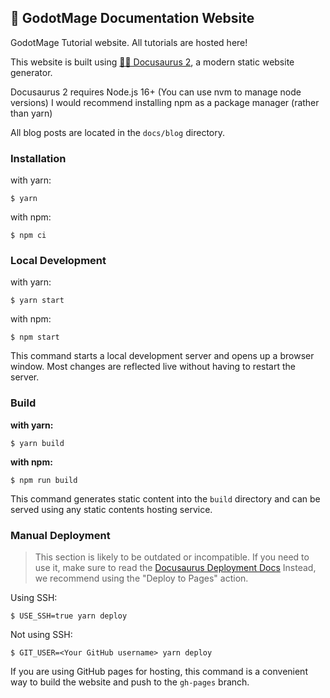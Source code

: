 ## 📘 GodotMage Documentation Website 
GodotMage Tutorial website. All tutorials are hosted here!

This website is built using [🐱‍🐉 Docusaurus 2](https://docusaurus.io/), a modern static website generator. 

Docusaurus 2 requires Node.js 16+ (You can use nvm to manage node versions) I would recommend installing npm as a package manager (rather than yarn)

All blog posts are located in the `docs/blog` directory.

### Installation

with yarn:
```
$ yarn
```

with npm:
```
$ npm ci
```
### Local Development

with yarn:
```
$ yarn start
```

with npm:
```
$ npm start
```

This command starts a local development server and opens up a browser window. Most changes are reflected live without having to restart the server.

### Build

**with yarn:**
```
$ yarn build
```

**with npm:**
```
$ npm run build
```

This command generates static content into the `build` directory and can be served using any static contents hosting service.

### Manual Deployment
> This section is likely to be outdated or incompatible. If you need to use it, make sure to read the [Docusaurus Deployment Docs](https://docusaurus.io/docs/deployment) Instead, we recommend using the "Deploy to Pages" action.

Using SSH:

```
$ USE_SSH=true yarn deploy
```

Not using SSH:

```
$ GIT_USER=<Your GitHub username> yarn deploy
```

If you are using GitHub pages for hosting, this command is a convenient way to build the website and push to the `gh-pages` branch.
